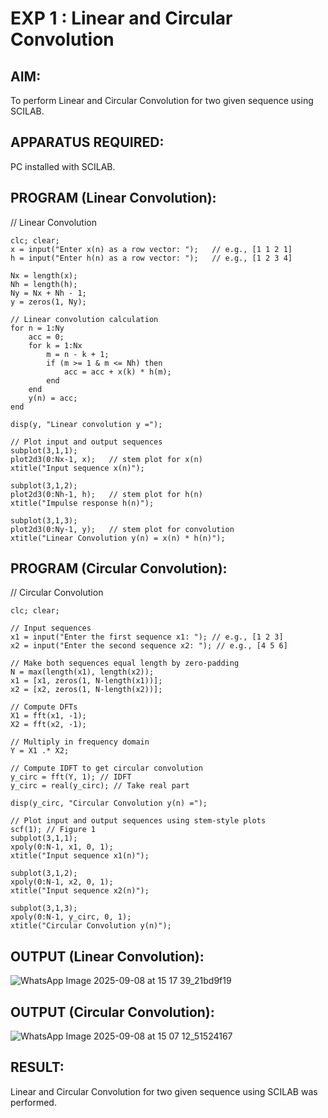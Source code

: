 # EXP 1 : Linear and Circular Convolution

## AIM: 

 To perform Linear and Circular Convolution for two given sequence using SCILAB. 

## APPARATUS REQUIRED: 
PC installed with SCILAB. 

## PROGRAM (Linear Convolution): 


// Linear Convolution
```
clc; clear;
x = input("Enter x(n) as a row vector: ");   // e.g., [1 1 2 1]
h = input("Enter h(n) as a row vector: ");   // e.g., [1 2 3 4]

Nx = length(x); 
Nh = length(h);
Ny = Nx + Nh - 1; 
y = zeros(1, Ny);

// Linear convolution calculation
for n = 1:Ny
    acc = 0;
    for k = 1:Nx
        m = n - k + 1;
        if (m >= 1 & m <= Nh) then
            acc = acc + x(k) * h(m);
        end
    end
    y(n) = acc;
end

disp(y, "Linear convolution y =");

// Plot input and output sequences
subplot(3,1,1);
plot2d3(0:Nx-1, x);   // stem plot for x(n)
xtitle("Input sequence x(n)");

subplot(3,1,2);
plot2d3(0:Nh-1, h);   // stem plot for h(n)
xtitle("Impulse response h(n)");

subplot(3,1,3);
plot2d3(0:Ny-1, y);   // stem plot for convolution
xtitle("Linear Convolution y(n) = x(n) * h(n)");
```

## PROGRAM (Circular Convolution): 

// Circular Convolution
```
clc; clear;

// Input sequences
x1 = input("Enter the first sequence x1: "); // e.g., [1 2 3]
x2 = input("Enter the second sequence x2: "); // e.g., [4 5 6]

// Make both sequences equal length by zero-padding
N = max(length(x1), length(x2));
x1 = [x1, zeros(1, N-length(x1))];
x2 = [x2, zeros(1, N-length(x2))];

// Compute DFTs
X1 = fft(x1, -1);
X2 = fft(x2, -1);

// Multiply in frequency domain
Y = X1 .* X2;

// Compute IDFT to get circular convolution
y_circ = fft(Y, 1); // IDFT
y_circ = real(y_circ); // Take real part

disp(y_circ, "Circular Convolution y(n) =");

// Plot input and output sequences using stem-style plots
scf(1); // Figure 1
subplot(3,1,1);
xpoly(0:N-1, x1, 0, 1);
xtitle("Input sequence x1(n)");

subplot(3,1,2);
xpoly(0:N-1, x2, 0, 1);
xtitle("Input sequence x2(n)");

subplot(3,1,3);
xpoly(0:N-1, y_circ, 0, 1);
xtitle("Circular Convolution y(n)");

```

## OUTPUT (Linear Convolution): 
![WhatsApp Image 2025-09-08 at 15 17 39_21bd9f19](https://github.com/user-attachments/assets/c42864a6-aeda-4ffa-be31-1edcb7b95086)



## OUTPUT (Circular Convolution): 
![WhatsApp Image 2025-09-08 at 15 07 12_51524167](https://github.com/user-attachments/assets/f72003d5-4abe-454e-992c-b0cb159f5683)

## RESULT: 
Linear and Circular Convolution for two given sequence using SCILAB was performed.

